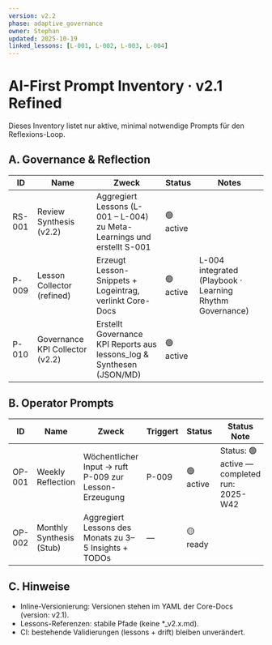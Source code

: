 ```yaml
---
version: v2.2
phase: adaptive_governance
owner: Stephan
updated: 2025-10-19
linked_lessons: [L-001, L-002, L-003, L-004]
---
```


# AI-First Prompt Inventory · v2.1 Refined

Dieses Inventory listet nur aktive, minimal notwendige Prompts für den Reflexions-Loop.

## A. Governance & Reflection
| ID | Name | Zweck | Status | Notes |
|----|------|-------|--------|-------|
| RS-001 | Review Synthesis (v2.2) | Aggregiert Lessons (L-001 – L-004) zu Meta-Learnings und erstellt S-001 | 🟢 active | |
| P-009 | Lesson Collector (refined) | Erzeugt Lesson-Snippets + Logeintrag, verlinkt Core-Docs | 🟢 active | L-004 integrated (Playbook · Learning Rhythm Governance) |
| P-010 | Governance KPI Collector (v2.2) | Erstellt Governance KPI Reports aus lessons_log & Synthesen (JSON/MD) | 🟢 active | |

## B. Operator Prompts
| ID | Name | Zweck | Triggert | Status | Status Note |
|----|------|-------|---------|--------|-------------|
| OP-001 | Weekly Reflection | Wöchentlicher Input → ruft P-009 zur Lesson-Erzeugung | P-009 | 🟢 active | Status: 🟢 active — completed run: 2025-W42 |
| OP-002 | Monthly Synthesis (Stub) | Aggregiert Lessons des Monats zu 3–5 Insights + TODOs | — | 🟡 ready | |

## C. Hinweise
- Inline-Versionierung: Versionen stehen im YAML der Core-Docs (version: v2.1).
- Lessons-Referenzen: stabile Pfade (keine *_v2.x.md).
- CI: bestehende Validierungen (lessons + drift) bleiben unverändert.
